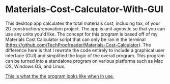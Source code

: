 # Materials-Cost-Calculator-With-GUI
This desktop app calculates the total materials cost, including tax, of your 2D construction/renovation project. The app is unit agnostic so that you can use any units you'd like. The concept for this program is based off of my Materials Cost Calculator script that can only be ran in the terminal (https://github.com/TechProofreader/Materials-Cost-Calculator). The difference here is that I rewrote the code entirely to include a graphical user interface (GUI) and simplified the logic of the overall program. This program can be turned into a standalone program on various platforms such as Mac OS, Windows OS, and Linux.

[This is what the the program looks like when in use.](ImageOfMaterialsCostCalculator.png)
